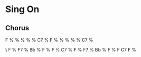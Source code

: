 # Sing On

## Chorus

F % % % % % C7 %
F % % % % % C7 %

\\
F % F7 % Bb % F %
F % C7 %
F % F7 % Bb % F %
F C7 F %